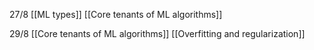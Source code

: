 27/8
[[ML types]]
[[Core tenants of ML algorithms]]

29/8
[[Core tenants of ML algorithms]]
[[Overfitting and regularization]]
